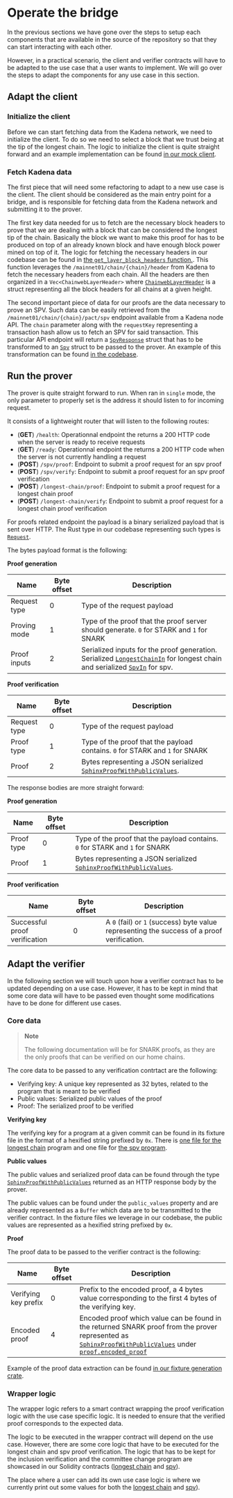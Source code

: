 # Operate the bridge

In the previous sections we have gone over the steps to setup each components that are
available in the source of the repository so that they can start interacting with each
other.

However, in a practical scenario, the client and verifier contracts will have
to be adapted to the use case that a user wants to implement. We will go over the
steps to adapt the components for any use case in this section.

## Adapt the client

### Initialize the client

Before we can start fetching data from the Kadena network, we need to initialize
the client. To do so we need to select a block that we trust being at the tip of the longest chain.
The logic to initialize the client is quite straight forward and an example implementation
can be found [in our mock client](https://github.com/argumentcomputer/zk-light-clients/blob/dev/kadena/light-client/src/bin/client.rs#L263-L311).

### Fetch Kadena data

The first piece that will need some refactoring to adapt to a new use case is the client.
The client should be considered as the main entry point for a bridge, and is responsible
for fetching data from the Kadena network and submitting it to the prover.

The first key data needed for us to fetch are the necessary block headers to prove
that we are dealing with a block that can be considered the longest tip of the chain.
Basically the block we want to make this proof for has to be produced on top of an already
known block and have enough block power mined on top of it. The logic for
fetching the necessary headers in our codebase can be found in [the `get_layer_block_headers` function.](https://github.com/argumentcomputer/zk-light-clients/blob/dev/kadena/light-client/src/client/chainweb.rs#L71-L221).
This function leverages the `/mainnet01/chain/{chain}/header` from Kadena to
fetch the necessary headers from each chain. All the headers are then organized in a 
`Vec<ChainwebLayerHeader>`  where [`ChainwebLayerHeader`](https://github.com/argumentcomputer/zk-light-clients/blob/dev/kadena/core/src/types/header/layer.rs#L19-L26) is a struct representing
all the block headers for all chains at a given height. 

The second important piece of data for our proofs are the data necessary to prove
an SPV. Such data can be easily retrieved from the `/mainnet01/chain/{chain}/pact/spv`
endpoint available from a Kadena node API. The `chain` parameter along with
the `requestKey` representing a transaction hash allow us to fetch an SPV for said
transaction. This particular API endpoint will return a [`SpvResponse`](https://github.com/argumentcomputer/zk-light-clients/blob/dev/kadena/light-client/src/types/chainweb.rs#L39-L48) struct
that has to be transformed to an [`Spv`](https://github.com/argumentcomputer/zk-light-clients/blob/dev/kadena/light-client/src/types/chainweb.rs#L39-L48)
struct to be passed to the prover. An example of this transformation can be found [in the codebase](https://github.com/argumentcomputer/zk-light-clients/blob/dev/kadena/light-client/src/types/chainweb.rs#L55-L64).

## Run the prover

The prover is quite straight forward to run. When ran in `single` mode, the only
parameter to properly set is the address it should listen to for incoming request.

It consists of a lightweight router that will listen to the following routes:
-  (**GET**) `/health`: Operationnal endpoint the returns a 200 HTTP code when the server is ready to receive requests
- (**GET**) `/ready`: Operationnal endpoint the returns a 200 HTTP code when the server is not currently handling a
  request
- (**POST**) `/spv/proof`: Endpoint to submit a proof request for an spv proof
- (**POST**) `/spv/verify`: Endpoint to submit a proof request for an spv proof verification
- (**POST**) `/longest-chain/proof`: Endpoint to submit a proof request for a longest chain proof
- (**POST**) `/longest-chain/verify`: Endpoint to submit a proof request for a longest chain proof verification

For proofs related endpoint the payload is a binary serialized payload that is sent over
HTTP. The Rust type in our codebase representing such types is [`Request`](https://github.com/argumentcomputer/zk-light-clients/blob/dev/kadena/light-client/src/types/network.rs#L9-L21).

The bytes payload format is the following:

**Proof generation**

| Name         | Byte offset | Description                                                                                                                                                                                                                                                                                                                                                        |
|--------------|-------------|--------------------------------------------------------------------------------------------------------------------------------------------------------------------------------------------------------------------------------------------------------------------------------------------------------------------------------------------------------------------|
| Request type | 0           | Type of the request payload                                                                                                                                                                                                                                                                                                                                        |
| Proving mode | 1           | Type of the proof that the proof server should generate. `0` for STARK and `1` for SNARK                                                                                                                                                                                                                                                                           |
| Proof inputs | 2           | Serialized inputs for the proof generation. Serialized [`LongestChainIn`](https://github.com/argumentcomputer/zk-light-clients/blob/dev/kadena/light-client/src/proofs/longest_chain.rs#L79-L92) for longest chain and serialized [`SpvIn`](https://github.com/argumentcomputer/zk-light-clients/blob/dev/kadena/light-client/src/proofs/spv.rs#L90-L112) for spv. |

**Proof verification**

| Name        | Byte offset | Description                                                                                                                                                                              |
|-------------|-------------|------------------------------------------------------------------------------------------------------------------------------------------------------------------------------------------|
| Request type | 0           | Type of the request payload                                                                                                                                                              |
| Proof type  | 1           | Type of the proof that the payload contains. `0` for STARK and `1` for SNARK                                                                                                             |
| Proof | 2           | Bytes representing a JSON serialized [`SphinxProofWithPublicValues`](https://github.com/argumentcomputer/sphinx/blob/36f3f9072dc187612640e2725a2f7524cf2f2215/sdk/src/proof.rs#L21-L28). |

The response bodies are more straight forward:

**Proof generation**

| Name | Byte offset | Description |
|------|-------------|-------------|
| Proof type  | 0           | Type of the proof that the payload contains. `0` for STARK and `1` for SNARK                                                                                                             |
| Proof | 1           | Bytes representing a JSON serialized [`SphinxProofWithPublicValues`](https://github.com/argumentcomputer/sphinx/blob/36f3f9072dc187612640e2725a2f7524cf2f2215/sdk/src/proof.rs#L21-L28). |

**Proof verification**

| Name                          | Byte offset | Description                                                                                |
|-------------------------------|-------------|--------------------------------------------------------------------------------------------|
| Successful proof verification | 0           | A `0` (fail) or `1` (success) byte value representing the success of a proof verification. |

## Adapt the verifier

In the following section we will touch upon how a verifier contract has to be updated
depending on a use case. However, it has to be kept in mind that some core
data will have to be passed even thought some modifications have to be done
for different use cases.

### Core data

> **Note**
>
> The following documentation will be for SNARK proofs, as they are the only
> proofs that can be verified on our home chains.

The core data to be passed to any verification contrtact are the following:
- Verifying key: A unique key represented as 32 bytes, related to the program that is meant to be verified
- Public values: Serialized public values of the proof
- Proof: The serialized proof to be verified

**Verifying key**

The verifying key for a program at a given commit can be found in its fixture file
in the format of a hexified string prefixed by `0x`. There is [one file for the longest chain](https://github.com/argumentcomputer/zk-light-clients/blob/dev/kadena/solidity/contracts/src/plonk_fixtures/longest_chain_fixture.json)
program and one file for [the spv program](https://github.com/argumentcomputer/zk-light-clients/blob/dev/kadena/solidity/contracts/src/plonk_fixtures/spv_fixture.json).

**Public values**

The public values and serialized proof data can be found through the type [`SphinxProofWithPublicValues`](https://github.com/argumentcomputer/sphinx/blob/36f3f9072dc187612640e2725a2f7524cf2f2215/sdk/src/proof.rs#L21-L28)
returned as an HTTP response body by the prover.

The public values can be found under the `public_values` property and are already
represented as a `Buffer` which data are to be transmitted to the verifier contract.
In the fixture files we leverage in our codebase, the public values are represented
as a hexified string prefixed by `0x`.

**Proof**

The proof data to be passed to the verifier contract is the following:

| Name                 | Byte offset | Description                                                                                                                                                                                                                                                                          |
|----------------------|-------------|--------------------------------------------------------------------------------------------------------------------------------------------------------------------------------------------------------------------------------------------------------------------------------------|
| Verifying key prefix | 0           | Prefix to the encoded proof, a 4 bytes value corresponding to the first 4 bytes of the verifying key.                                                                                                                                                                                |
| Encoded proof        | 4           | Encoded proof which value can be found in the returned SNARK proof from the prover represented as [`SphinxProofWithPublicValues`](https://github.com/argumentcomputer/sphinx/blob/36f3f9072dc187612640e2725a2f7524cf2f2215/sdk/src/proof.rs#L21-L28) under [`proof.encoded_proof`](https://github.com/argumentcomputer/sphinx/blob/dev/recursion/gnark-ffi/src/plonk_bn254.rs#L24) |

Example of the proof data extraction can be found [in our fixture generation crate](https://github.com/argumentcomputer/zk-light-clients/blob/dev/fixture-generator/src/bin/main.rs#L484).

### Wrapper logic

The wrapper logic refers to a smart contract wrapping the proof verification logic
with the use case specific logic. It is needed to ensure that the verified proof corresponds
to the expected data.

The logic to be executed in the wrapper contract will depend on the use case. However,
there are some core logic that have to be executed for the longest chain and spv proof 
verification. The logic that has to be kept for the inclusion verification
and the committee change program are showcased in our Solidity contracts ([longest chain](https://github.com/argumentcomputer/zk-light-clients/blob/dev/kadena/solidity/contracts/src/Wrapper.sol#L105) and [spv](https://github.com/argumentcomputer/zk-light-clients/blob/dev/kadena/solidity/contracts/src/Wrapper.sol#L117-L129)).

The place where a user can add its own use case logic is where we currently print out some values
for both the [longest chain](https://github.com/argumentcomputer/zk-light-clients/blob/dev/kadena/solidity/contracts/src/Wrapper.sol#L107) and [spv](https://github.com/argumentcomputer/zk-light-clients/blob/dev/kadena/solidity/contracts/src/Wrapper.sol#L131)).